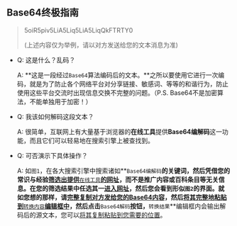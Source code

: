 ## Base64终极指南

> 5oiR5piv5LiA5Liq5LiA5LiqQkFTRTY0
>
> (上述内容仅为举例，请以对方发送给您的文本消息为准)

- Q: 这是什么？乱码？

  A: **这是一段经过`Base64`算法编码后的文本。**之所以要使用它进行一次编码，就是为了防止各个网络平台对分享链接、敏感词、等等的和谐行为，防止使用这些平台交流时出现信息交换不完整的问题。（P.S. Base64不是加密算法，不能单独用于加密！）

- Q: 我该如何解码这段文本？

  A: 很简单，互联网上有大量基于浏览器的**在线工具**提供**Base64编解码**这一功能，而且它们可以轻易地在搜索引擎上被查找到。

- Q: 可否演示下具体操作？

  A: 如`图1`，在各大搜索引擎中搜索诸如**`Base64编解码`**的关键词，然后凭借您的常识与经验<u>筛选出提供**`在线工具`**的网址</u>，而不是推广内容或百科条目等无关信息。在您的筛选结果中任选其一<u>进入网址</u>，然后您会看到形似`图2`的界面。就如您想的那样，请<u>**完整**复制对方发给您的Base64内容</u>，然后<u>将其完整地粘贴到**`转换内容`**编辑框中</u>，然后点击**`Base64解码`**按钮，**`转换结果`**编辑框内会输出解码后的源文本，您可以<u>将其复制粘贴到您需要的位置</u>。
